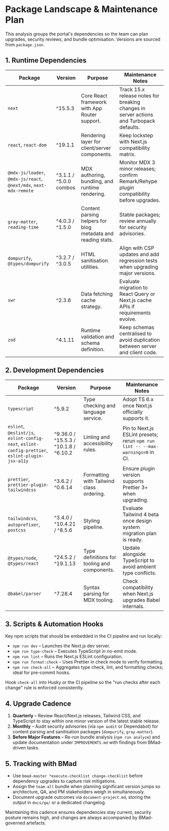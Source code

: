 # Package Landscape & Maintenance Plan

This analysis groups the portal's dependencies so the team can plan upgrades, security reviews, and bundle optimisation. Versions are sourced from `package.json`.

## 1. Runtime Dependencies

| Package | Version | Purpose | Maintenance Notes |
| --- | --- | --- | --- |
| `next` | ^15.5.3 | Core React framework with App Router support. | Track 15.x release notes for breaking changes in server actions and Turbopack defaults. |
| `react`, `react-dom` | ^19.1.1 | Rendering layer for client/server components. | Keep lockstep with Next.js compatibility matrix. |
| `@mdx-js/loader`, `@mdx-js/react`, `@next/mdx`, `next-mdx-remote` | ^3.1.1 / ^5.0.0 combos | MDX authoring, bundling, and runtime rendering. | Monitor MDX 3 minor releases; confirm Remark/Rehype plugin compatibility before upgrades. |
| `gray-matter`, `reading-time` | ^4.0.3 / ^1.5.0 | Content parsing helpers for blog metadata and reading stats. | Stable packages; review annually for security advisories. |
| `dompurify`, `@types/dompurify` | ^3.2.7 / ^3.0.5 | HTML sanitisation utilities. | Align with CSP updates and add regression tests when upgrading major versions. |
| `swr` | ^2.3.6 | Data fetching cache strategy. | Evaluate migration to React Query or Next.js cache APIs if requirements evolve. |
| `zod` | ^4.1.11 | Runtime validation and schema definition. | Keep schemas centralised to avoid duplication between server and client code. |

## 2. Development Dependencies

| Package | Version | Purpose | Maintenance Notes |
| --- | --- | --- | --- |
| `typescript` | ^5.9.2 | Type checking and language service. | Adopt TS 6.x once Next.js officially supports it. |
| `eslint`, `@eslint/js`, `eslint-config-next`, `eslint-config-prettier`, `eslint-plugin-jsx-a11y` | ^9.36.0 / ^15.5.3 / ^10.1.8 / ^6.10.2 | Linting and accessibility rules. | Pin to Next.js ESLint presets; rerun `npm run lint -- --max-warnings=0` in CI. |
| `prettier`, `prettier-plugin-tailwindcss` | ^3.6.2 / ^0.6.14 | Formatting with Tailwind class ordering. | Ensure plugin version supports Prettier 3+ when upgrading. |
| `tailwindcss`, `autoprefixer`, `postcss` | ^3.4.0 / ^10.4.21 / ^8.5.6 | Styling pipeline. | Evaluate Tailwind 4 beta once design system migration plan is ready. |
| `@types/node`, `@types/react` | ^24.5.2 / ^19.1.13 | Type definitions for tooling and components. | Update alongside TypeScript to avoid ambient type conflicts. |
| `@babel/parser` | ^7.28.4 | Syntax parsing for MDX tooling. | Check compatibility when Next.js upgrades Babel internals. |

## 3. Scripts & Automation Hooks

Key npm scripts that should be embedded in the CI pipeline and run locally:

- `npm run dev` – Launches the Next.js dev server.
- `npm run type-check` – Executes TypeScript in no-emit mode.
- `npm run lint` – Runs the Next.js ESLint configuration.
- `npm run format:check` – Uses Prettier in check mode to verify formatting.
- `npm run check-all` – Aggregates type check, lint, and formatting checks; ideal for pre-commit hooks.

Hook `check-all` into Husky or the CI pipeline so the "run checks after each change" rule is enforced consistently.

## 4. Upgrade Cadence

1. **Quarterly** – Review React/Next.js releases, Tailwind CSS, and TypeScript to stay within one minor version of the latest stable release.
2. **Monthly** – Audit security advisories (via `npm audit` or Dependabot) for content parsing and sanitisation packages (`dompurify`, `gray-matter`).
3. **Before Major Features** – Re-run bundle analysis (`npm run analyze`) and update documentation under `IMPROVEMENTS.md` with findings from BMad-driven tasks.

## 5. Tracking with BMad

- Use `bmad-master *execute-checklist change-checklist` before dependency upgrades to capture risk mitigations.
- Assign the `team-all` bundle when planning significant version jumps so architecture, QA, and PM stakeholders weigh in simultaneously.
- Document upgrade outcomes via `document-project.md`, storing the output in `docs/qa/` or a dedicated changelog.

Maintaining this cadence ensures dependencies stay current, security posture remains high, and changes are always accompanied by BMad-governed artefacts.
